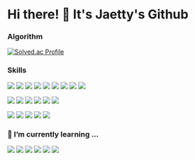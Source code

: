 # Hi there! 👋 It's Jaetty's Github

### Algorithm
[![Solved.ac Profile](http://mazassumnida.wtf/api/v2/generate_badge?boj=acdc1975)](https://solved.ac/acdc1975/)


### Skills
<img src="https://img.shields.io/badge/java-007396?style=for-the-badge&logo=java&logoColor=white"> <img src="https://img.shields.io/badge/springboot-6DB33F?style=for-the-badge&logo=springboot&logoColor=white"> <img src="https://img.shields.io/badge/AWS-%23FF9900.svg?style=for-the-badge&logo=amazon-aws&logoColor=white"> <img src="https://img.shields.io/badge/python-3776AB?style=for-the-badge&logo=python&logoColor=white"> <img src="https://img.shields.io/badge/kotlin-7F52FF?style=for-the-badge&logo=kotlin&logoColor=white"> <img src="https://img.shields.io/badge/android-3DDC84?style=for-the-badge&logo=android&logoColor=white"> <img src="https://img.shields.io/badge/javascript-F7DF1E?style=for-the-badge&logo=javascript&logoColor=white"> <img src="https://img.shields.io/badge/vue.js-4FC08D?style=for-the-badge&logo=vuedotjs&logoColor=white"> <img src="https://img.shields.io/badge/gradle-02303A?style=for-the-badge&logo=gradle&logoColor=white">

<img src="https://img.shields.io/badge/docker-2496ED?style=for-the-badge&logo=docker&logoColor=white"> <img src="https://img.shields.io/badge/ubuntu-E95420?style=for-the-badge&logo=ubuntu&logoColor=white"> <img src="https://img.shields.io/badge/nginx-009639?style=for-the-badge&logo=nginx&logoColor=white"> <img src="https://img.shields.io/badge/jenkins-D24939?style=for-the-badge&logo=jenkins&logoColor=white"> <img src="https://img.shields.io/badge/mariadb-003545?style=for-the-badge&logo=mariadb&logoColor=white"> <img src="https://img.shields.io/badge/redis-FF4438?style=for-the-badge&logo=redis&logoColor=white">

<img src="https://img.shields.io/badge/confluence-0052CC?style=for-the-badge&logo=confluence&logoColor=white"> <img src="https://img.shields.io/badge/jira-0052CC?style=for-the-badge&logo=jira&logoColor=white"> <img src="https://img.shields.io/badge/git-F05032?style=for-the-badge&logo=git&logoColor=white"> <img src="https://img.shields.io/badge/github-181717?style=for-the-badge&logo=github&logoColor=white"> <img src="https://img.shields.io/badge/gitlab-FC6D26?style=for-the-badge&logo=gitlab&logoColor=white">


### 🌱 I’m currently learning ...
<img src="https://img.shields.io/badge/MSA-159588?style=for-the-badge&logo=msa&logoColor=white"> <img src="https://img.shields.io/badge/kubernetes-326CE5?style=for-the-badge&logo=kubernetes&logoColor=white"> <img src="https://img.shields.io/badge/k3s-0052CC?style=for-the-badge&logo=k3s&logoColor=white"> <img src="https://img.shields.io/badge/apachekafka-231F20?style=for-the-badge&logo=apachekafka&logoColor=white"> <img src="https://img.shields.io/badge/react-61DAFB?style=for-the-badge&logo=react&logoColor=white"> <img src="https://img.shields.io/badge/typescript-3178C6?style=for-the-badge&logo=typescript&logoColor=white">


<!--
**Jaetty/Jaetty** is a ✨ _special_ ✨ repository because its `README.md` (this file) appears on your GitHub profile.

Here are some ideas to get you started:

- 🔭 I’m currently working on ...
- 🌱 I’m currently learning ...
- 👯 I’m looking to collaborate on ...
- 🤔 I’m looking for help with ...
- 💬 Ask me about ...
- 📫 How to reach me: ...
- 😄 Pronouns: ...
- ⚡ Fun fact: ...
-->
